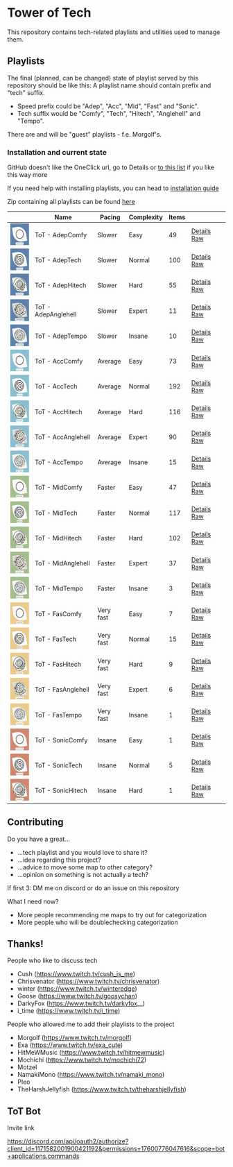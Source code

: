 # Tower of Tech

This repository contains tech-related playlists and utilities used to manage them.

## Playlists


The final (planned, can be changed) state of playlist served by this repository should be like this:
A playlist name should contain prefix and "tech" suffix.
  

* Speed prefix could be "Adep", "Acc", "Mid", "Fast" and "Sonic".
* Tech suffix would be "Comfy", "Tech", "Hitech", "Anglehell" and "Tempo".

There are and will be "guest" playlists - f.e. Morgolf's.

### Installation and current state

GitHub doesn't like the OneClick url, go to Details or [to this list](https://tower-of-tech-editor.deno.dev/home/browse) if you like this way more

If you need help with installing playlists, you can head to [installation guide](https://tower-of-tech-editor.deno.dev/home/playlist-install-guide/)

Zip containing all playlists can be found [here](https://github.com/Danielduel/tower-of-tech/releases/download/0.0.12/ToT.zip)

|                                                                              | Name                | Pacing    | Complexity | Items |                                                                                                                                                                                               |
| ---------------------------------------------------------------------------- | ------------------- | --------- | ---------- | ----- | --------------------------------------------------------------------------------------------------------------------------------------------------------------------------------------------- |
| <img src="./migrated/covers/AdepComfy.png" height="50px" width="50px" />     | ToT - AdepComfy     | Slower    | Easy       | 49    | [Details](https://tower-of-tech-editor.deno.dev/home/playlist/01HK8XCHRH8RDXEEP9F4211NVG/details) [Raw](https://tower-of-tech-editor.deno.dev/api/v1/playlist/get/01HK8XCHRH8RDXEEP9F4211NVG) |
| <img src="./migrated/covers/AdepTech.png" height="50px" width="50px" />      | ToT - AdepTech      | Slower    | Normal     | 100   | [Details](https://tower-of-tech-editor.deno.dev/home/playlist/01HK8XCHRJMANCHBSA0CVA354H/details) [Raw](https://tower-of-tech-editor.deno.dev/api/v1/playlist/get/01HK8XCHRJMANCHBSA0CVA354H) |
| <img src="./migrated/covers/AdepHitech.png" height="50px" width="50px" />    | ToT - AdepHitech    | Slower    | Hard       | 55    | [Details](https://tower-of-tech-editor.deno.dev/home/playlist/01HK8XCHRNPHBZSJMKFWBPKD32/details) [Raw](https://tower-of-tech-editor.deno.dev/api/v1/playlist/get/01HK8XCHRNPHBZSJMKFWBPKD32) |
| <img src="./migrated/covers/AdepAnglehell.png" height="50px" width="50px" /> | ToT - AdepAnglehell | Slower    | Expert     | 11    | [Details](https://tower-of-tech-editor.deno.dev/home/playlist/01HM4203RYZX1QKGFSX53GTJ1A/details) [Raw](https://tower-of-tech-editor.deno.dev/api/v1/playlist/get/01HM4203RYZX1QKGFSX53GTJ1A) |
| <img src="./migrated/covers/AdepTempo.png" height="50px" width="50px" />     | ToT - AdepTempo     | Slower    | Insane     | 10    | [Details](https://tower-of-tech-editor.deno.dev/home/playlist/01HM4203S9ZDF4C4SR1CF25JPN/details) [Raw](https://tower-of-tech-editor.deno.dev/api/v1/playlist/get/01HM4203S9ZDF4C4SR1CF25JPN) |
| <img src="./migrated/covers/AccComfy.png" height="50px" width="50px" />      | ToT - AccComfy      | Average   | Easy       | 73    | [Details](https://tower-of-tech-editor.deno.dev/home/playlist/01HK8XCHR9VPKXQ898F7TPWVFM/details) [Raw](https://tower-of-tech-editor.deno.dev/api/v1/playlist/get/01HK8XCHR9VPKXQ898F7TPWVFM) |
| <img src="./migrated/covers/AccTech.png" height="50px" width="50px" />       | ToT - AccTech       | Average   | Normal     | 192   | [Details](https://tower-of-tech-editor.deno.dev/home/playlist/01HK8XCHQ6KFWB4MRA796Q0245/details) [Raw](https://tower-of-tech-editor.deno.dev/api/v1/playlist/get/01HK8XCHQ6KFWB4MRA796Q0245) |
| <img src="./migrated/covers/AccHitech.png" height="50px" width="50px" />     | ToT - AccHitech     | Average   | Hard       | 116   | [Details](https://tower-of-tech-editor.deno.dev/home/playlist/01HK8XCHRDHER45YMZ7XDS0RZ6/details) [Raw](https://tower-of-tech-editor.deno.dev/api/v1/playlist/get/01HK8XCHRDHER45YMZ7XDS0RZ6) |
| <img src="./migrated/covers/AccAnglehell.png" height="50px" width="50px" />  | ToT - AccAnglehell  | Average   | Expert     | 90    | [Details](https://tower-of-tech-editor.deno.dev/home/playlist/01HK8XCHQCFJCC8B6BJNY2F0A1/details) [Raw](https://tower-of-tech-editor.deno.dev/api/v1/playlist/get/01HK8XCHQCFJCC8B6BJNY2F0A1) |
| <img src="./migrated/covers/AccTempo.png" height="50px" width="50px" />      | ToT - AccTempo      | Average   | Insane     | 15    | [Details](https://tower-of-tech-editor.deno.dev/home/playlist/01HK8XCHRRG9MJ0QM2FT5ZP6SP/details) [Raw](https://tower-of-tech-editor.deno.dev/api/v1/playlist/get/01HK8XCHRRG9MJ0QM2FT5ZP6SP) |
| <img src="./migrated/covers/MidComfy.png" height="50px" width="50px" />      | ToT - MidComfy      | Faster    | Easy       | 47    | [Details](https://tower-of-tech-editor.deno.dev/home/playlist/01HM4203SPHDAP94MS02S49JC6/details) [Raw](https://tower-of-tech-editor.deno.dev/api/v1/playlist/get/01HM4203SPHDAP94MS02S49JC6) |
| <img src="./migrated/covers/MidTech.png" height="50px" width="50px" />       | ToT - MidTech       | Faster    | Normal     | 117   | [Details](https://tower-of-tech-editor.deno.dev/home/playlist/01HK8XCHRK0NSY3PNTPPBJ0X1F/details) [Raw](https://tower-of-tech-editor.deno.dev/api/v1/playlist/get/01HK8XCHRK0NSY3PNTPPBJ0X1F) |
| <img src="./migrated/covers/MidHitech.png" height="50px" width="50px" />     | ToT - MidHitech     | Faster    | Hard       | 102   | [Details](https://tower-of-tech-editor.deno.dev/home/playlist/01HK8XCHPPDM9XD77EGJCVTA81/details) [Raw](https://tower-of-tech-editor.deno.dev/api/v1/playlist/get/01HK8XCHPPDM9XD77EGJCVTA81) |
| <img src="./migrated/covers/MidAnglehell.png" height="50px" width="50px" />  | ToT - MidAnglehell  | Faster    | Expert     | 37    | [Details](https://tower-of-tech-editor.deno.dev/home/playlist/01HM4203SHXNGDMWZVY685MDVR/details) [Raw](https://tower-of-tech-editor.deno.dev/api/v1/playlist/get/01HM4203SHXNGDMWZVY685MDVR) |
| <img src="./migrated/covers/MidTempo.png" height="50px" width="50px" />      | ToT - MidTempo      | Faster    | Insane     | 3     | [Details](https://tower-of-tech-editor.deno.dev/home/playlist/01HM7KRRZ7H0XFCNX8D9WY5ATP/details) [Raw](https://tower-of-tech-editor.deno.dev/api/v1/playlist/get/01HM7KRRZ7H0XFCNX8D9WY5ATP) |
| <img src="./migrated/covers/FasComfy.png" height="50px" width="50px" />      | ToT - FasComfy      | Very fast | Easy       | 7     | [Details](https://tower-of-tech-editor.deno.dev/home/playlist/01HM4203RT18K3SZ4VEJ79E12G/details) [Raw](https://tower-of-tech-editor.deno.dev/api/v1/playlist/get/01HM4203RT18K3SZ4VEJ79E12G) |
| <img src="./migrated/covers/FasTech.png" height="50px" width="50px" />       | ToT - FasTech       | Very fast | Normal     | 15    | [Details](https://tower-of-tech-editor.deno.dev/home/playlist/01HM4203RR9TZ2KAYG3BQ4ZJRV/details) [Raw](https://tower-of-tech-editor.deno.dev/api/v1/playlist/get/01HM4203RR9TZ2KAYG3BQ4ZJRV) |
| <img src="./migrated/covers/FasHitech.png" height="50px" width="50px" />     | ToT - FasHitech     | Very fast | Hard       | 9     | [Details](https://tower-of-tech-editor.deno.dev/home/playlist/01HM4203S214YAVEJ6NWWE3KF0/details) [Raw](https://tower-of-tech-editor.deno.dev/api/v1/playlist/get/01HM4203S214YAVEJ6NWWE3KF0) |
| <img src="./migrated/covers/FasAnglehell.png" height="50px" width="50px" />  | ToT - FasAnglehell  | Very fast | Expert     | 6     | [Details](https://tower-of-tech-editor.deno.dev/home/playlist/01HM4203SQNWEVXQ5KPVXY8QHJ/details) [Raw](https://tower-of-tech-editor.deno.dev/api/v1/playlist/get/01HM4203SQNWEVXQ5KPVXY8QHJ) |
| <img src="./migrated/covers/FasTempo.png" height="50px" width="50px" />      | ToT - FasTempo      | Very fast | Insane     | 1     | [Details](https://tower-of-tech-editor.deno.dev/home/playlist/01HS9TYNFZB2XES1K56E8FT6CR/details) [Raw](https://tower-of-tech-editor.deno.dev/api/v1/playlist/get/01HS9TYNFZB2XES1K56E8FT6CR) |
| <img src="./migrated/covers/SonicComfy.png" height="50px" width="50px" />    | ToT - SonicComfy    | Insane    | Easy       | 1     | [Details](https://tower-of-tech-editor.deno.dev/home/playlist/01HM7KRS01RR2YY4PSBN4F7VE5/details) [Raw](https://tower-of-tech-editor.deno.dev/api/v1/playlist/get/01HM7KRS01RR2YY4PSBN4F7VE5) |
| <img src="./migrated/covers/SonicTech.png" height="50px" width="50px" />     | ToT - SonicTech     | Insane    | Normal     | 5     | [Details](https://tower-of-tech-editor.deno.dev/home/playlist/01HM4203SGVE0M1ZBPQ89F42K7/details) [Raw](https://tower-of-tech-editor.deno.dev/api/v1/playlist/get/01HM4203SGVE0M1ZBPQ89F42K7) |
| <img src="./migrated/covers/SonicHitech.png" height="50px" width="50px" />   | ToT - SonicHitech   | Insane    | Hard       | 1     | [Details](https://tower-of-tech-editor.deno.dev/home/playlist/01HM7KRRZGV8Q5F7FXDK9FDGYG/details) [Raw](https://tower-of-tech-editor.deno.dev/api/v1/playlist/get/01HM7KRRZGV8Q5F7FXDK9FDGYG) |

## Contributing

Do you have a great...

* ...tech playlist and you would love to share it?
* ...idea regarding this project?
* ...advice to move some map to other category?
* ...opinion on something is not actually a tech?

If first 3: DM me on discord or do an issue on this repository

What I need now?

* More people recommending me maps to try out for categorization
* More people who will be doublechecking categorization

## Thanks!

People who like to discuss tech

* Cush (https://www.twitch.tv/cush_is_me)
* Chrisvenator (https://www.twitch.tv/chrisvenator)
* winter (https://www.twitch.tv/winteredge)
* Goose (https://www.twitch.tv/goosychan)
* DarkyFox (https://www.twitch.tv/darkyfox__)
* i_time (https://www.twitch.tv/i_time)

People who allowed me to add their playlists to the project

* Morgolf (https://www.twitch.tv/morgolf)
* Exa (https://www.twitch.tv/exa_cute)
* HitMeWMusic (https://www.twitch.tv/hitmewmusic)
* Mochichi (https://www.twitch.tv/mochichi72)
* Motzel
* NamakiMono (https://www.twitch.tv/namaki_mono)
* Pleo
* TheHarshJellyfish (https://www.twitch.tv/theharshjellyfish)

## ToT Bot

Invite link

https://discord.com/api/oauth2/authorize?client_id=1171582001900421192&permissions=17600776047616&scope=bot+applications.commands

